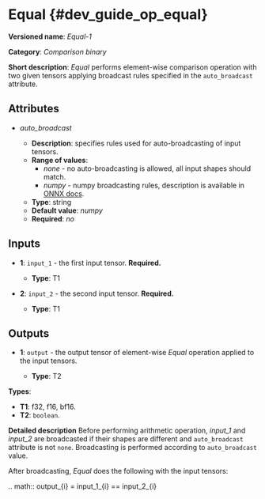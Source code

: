 # Equal {#dev_guide_op_equal}

**Versioned name**: *Equal-1*

**Category**: *Comparison binary*

**Short description**: *Equal* performs element-wise comparison operation with
two given tensors applying broadcast rules specified in the `auto_broadcast`
attribute.

## Attributes

* *auto_broadcast*

  * **Description**: specifies rules used for auto-broadcasting of input tensors.
  * **Range of values**:
    * *none* - no auto-broadcasting is allowed, all input shapes should match.
    * *numpy* - numpy broadcasting rules, description is available in
      [ONNX docs](https://github.com/onnx/onnx/blob/main/docs/Broadcasting.md#broadcasting-in-onnx).
  * **Type**: string
  * **Default value**: *numpy*
  * **Required**: *no*

## Inputs

* **1**: ``input_1`` - the first input tensor. **Required.**

  * **Type**: T1

* **2**: ``input_2`` - the second input tensor. **Required.**

  * **Type**: T1

## Outputs

* **1**: ``output`` - the output tensor of element-wise *Equal* operation
  applied to the input tensors.

  * **Type**: T2

**Types**:

* **T1**: f32, f16, bf16.
* **T2**: `boolean`.

**Detailed description**
Before performing arithmetic operation, *input_1* and *input_2* are broadcasted
if their shapes are different and `auto_broadcast` attribute is not
`none`. Broadcasting is performed according to `auto_broadcast` value.

After broadcasting, *Equal* does the following with the input tensors:

.. math::
  output_{i} = input\_1_{i} == input\_2_{i}

